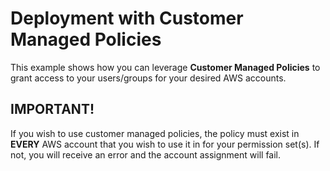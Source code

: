 # Deployment with Customer Managed Policies

This example shows how you can leverage **Customer Managed Policies** to grant access to your users/groups for your desired AWS accounts.

## IMPORTANT!

If you wish to use customer managed policies, the policy must exist in **EVERY** AWS account that you wish to use it in for your permission set(s). If not, you will receive an error and the account assignment will fail.
